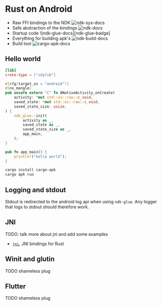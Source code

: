 # Rust on Android

 - Raw FFI bindings to the NDK ![ndk-sys-docs][ndk-sys-badge]
 - Safe abstraction of the bindings ![ndk-docs][ndk-badge]
 - Startup code ![ndk-glue-docs][ndk-glue-badge]
 - Everything for building apk's ![ndk-build-docs][ndk-build-badge]
 - Build tool ![cargo-apk-docs][cargo-apk-badge]

## Hello world

```toml
[lib]
crate-type = ["cdylib"]
```

```rust
#[cfg(target_os = "android")]
#[no_mangle]
pub unsafe extern "C" fn ANativeActivity_onCreate(
    activity: *mut std::os::raw::c_void,
    saved_state: *mut std::os::raw::c_void,
    saved_state_size: usize,
) {
    ndk_glue::init(
        activity as _,
        saved_state as _,
        saved_state_size as _,
        app_main,
    );
}

pub fn app_main() {
    println!("hello world");
}
```

```sh
cargo install cargo-apk
cargo apk run
```

## Logging and stdout
Stdout is redirected to the android log api when using `ndk-glue`. Any logger that logs to
stdout should therefore work.

## JNI
TODO: talk more about jni and add some examples

- [`jni`](https://crates.io/crates/jni), JNI bindings for Rust

## Winit and glutin
TODO shameless plug

## Flutter
TODO shameless plug

[ndk-sys-docs]: https://docs.rs/ndk-sys
[ndk-sys-badge]: https://docs.rs/ndk-sys/badge.svg
[ndk-docs]: https://docs.rs/ndk
[ndk-badge]: https://docs.rs/ndk/badge.svg
[ndk-glue-docs]: https://docs.rs/ndk-glue
[ndk-badge]: https://docs.rs/ndk-glue/badge.svg
[ndk-build-docs]: https://docs.rs/ndk-build
[ndk-build-badge]: https://docs.rs/ndk-build/badge.svg
[cargo-apk-docs]: https://docs.rs/cargo-apk
[cargo-apk-badge]: https://docs.rs/cargo-apk/badge.svg

